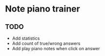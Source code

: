 # Note piano trainer

## TODO

* Add statistics
* Add count of true/wrong answers
* Add play piano notes when click on answer
